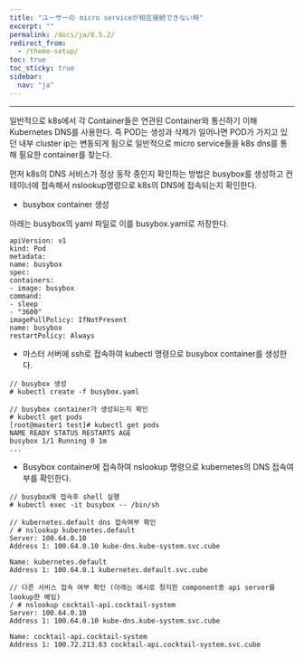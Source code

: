 ```yaml
---
title: "ユーザーの micro serviceが相互接続できない時"
excerpt: ""
permalink: /docs/ja/8.5.2/
redirect_from:
  - /theme-setup/
toc: true
toc_sticky: true
sidebar:
  nav: "ja"
---
```


---
일반적으로 k8s에서 각 Container들은 연관된 Container와 통신하기 이해 Kubernetes DNS를 사용한다. 즉 POD는 생성과 삭제가 일어나면 POD가 가지고 있던 내부 cluster ip는 변동되게 됨으로 일반적으로 micro service들을 k8s dns를 통해 필요한 container를 찾는다.

먼저 k8s의 DNS 서비스가 정상 동작 중인지 확인하는 방법은 busybox를 생성하고 컨테이너에 접속해서 nslookup명령으로 k8s의 DNS에 접속되는지 확인한다.

* busybox container 생성

아래는 busybox의 yaml 파일로 이를 busybox.yaml로 저장한다.

```
apiVersion: v1
kind: Pod
metadata:
name: busybox
spec:
containers:
- image: busybox
command:
- sleep
- "3600"
imagePullPolicy: IfNotPresent
name: busybox
restartPolicy: Always
```

* 마스터 서버에 ssh로 접속하여 kubectl 명령으로 busybox container를 생성한다.

```
// busybox 생성
# kubectl create -f busybox.yaml

// busybox container가 생성되는지 확인
# kubectl get pods
[root@master1 test]# kubectl get pods
NAME READY STATUS RESTARTS AGE
busybox 1/1 Running 0 1m
...
```

* Busybox container에 접속하여 nslookup 명령으로 kubernetes의 DNS 접속여부를 확인한다.

```
// busybox에 접속후 shell 실행
# kubectl exec -it busybox -- /bin/sh

// kubernetes.default dns 접속여부 확인
/ # nslookup kubernetes.default
Server: 100.64.0.10
Address 1: 100.64.0.10 kube-dns.kube-system.svc.cube

Name: kubernetes.default
Address 1: 100.64.0.1 kubernetes.default.svc.cube

// 다른 서비스 접속 여부 확인 (아래는 예시로 청지윈 component중 api server를 lookup한 예임)
/ # nslookup cocktail-api.cocktail-system
Server: 100.64.0.10
Address 1: 100.64.0.10 kube-dns.kube-system.svc.cube

Name: cocktail-api.cocktail-system
Address 1: 100.72.213.63 cocktail-api.cocktail-system.svc.cube
```
